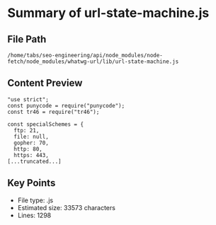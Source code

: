 # Summary of url-state-machine.js
  
## File Path
`/home/tabs/seo-engineering/api/node_modules/node-fetch/node_modules/whatwg-url/lib/url-state-machine.js`

## Content Preview
```
"use strict";
const punycode = require("punycode");
const tr46 = require("tr46");

const specialSchemes = {
  ftp: 21,
  file: null,
  gopher: 70,
  http: 80,
  https: 443,
[...truncated...]
```

## Key Points
- File type: .js
- Estimated size: 33573 characters
- Lines: 1298
